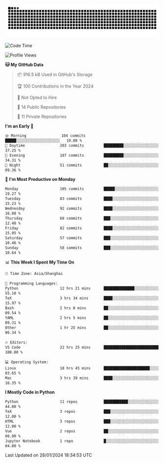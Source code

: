 ![](https://raw.githubusercontent.com/BorisYang326/BorisYang326/output/github-contribution-grid-snake-dark.svg)

<!--START_SECTION:waka-->
![Code Time](http://img.shields.io/badge/Code%20Time-28%20hrs-blue)

![Profile Views](http://img.shields.io/badge/Profile%20Views-0-blue)

**🐱 My GitHub Data** 

> 📦 916.5 kB Used in GitHub's Storage 
 > 
> 🏆 100 Contributions in the Year 2024
 > 
> 🚫 Not Opted to Hire
 > 
> 📜 14 Public Repositories 
 > 
> 🔑 11 Private Repositories 
 > 
**I'm an Early 🐤** 

```text
🌞 Morning                104 commits         █████░░░░░░░░░░░░░░░░░░░░   19.08 % 
🌆 Daytime                203 commits         █████████░░░░░░░░░░░░░░░░   37.25 % 
🌃 Evening                187 commits         █████████░░░░░░░░░░░░░░░░   34.31 % 
🌙 Night                  51 commits          ██░░░░░░░░░░░░░░░░░░░░░░░   09.36 % 
```
📅 **I'm Most Productive on Monday** 

```text
Monday                   105 commits         █████░░░░░░░░░░░░░░░░░░░░   19.27 % 
Tuesday                  83 commits          ████░░░░░░░░░░░░░░░░░░░░░   15.23 % 
Wednesday                92 commits          ████░░░░░░░░░░░░░░░░░░░░░   16.88 % 
Thursday                 68 commits          ███░░░░░░░░░░░░░░░░░░░░░░   12.48 % 
Friday                   82 commits          ████░░░░░░░░░░░░░░░░░░░░░   15.05 % 
Saturday                 57 commits          ███░░░░░░░░░░░░░░░░░░░░░░   10.46 % 
Sunday                   58 commits          ███░░░░░░░░░░░░░░░░░░░░░░   10.64 % 
```


📊 **This Week I Spent My Time On** 

```text
🕑︎ Time Zone: Asia/Shanghai

💬 Programming Languages: 
Python                   12 hrs 21 mins      ██████████████░░░░░░░░░░░   55.10 % 
TeX                      3 hrs 34 mins       ████░░░░░░░░░░░░░░░░░░░░░   15.97 % 
Bash                     2 hrs 8 mins        ██░░░░░░░░░░░░░░░░░░░░░░░   09.54 % 
YAML                     2 hrs 5 mins        ██░░░░░░░░░░░░░░░░░░░░░░░   09.31 % 
Other                    1 hr 25 mins        ██░░░░░░░░░░░░░░░░░░░░░░░   06.34 % 

🔥 Editors: 
VS Code                  22 hrs 25 mins      █████████████████████████   100.00 % 

💻 Operating System: 
Linux                    18 hrs 45 mins      █████████████████████░░░░   83.65 % 
Mac                      3 hrs 39 mins       ████░░░░░░░░░░░░░░░░░░░░░   16.35 % 
```

**I Mostly Code in Python** 

```text
Python                   11 repos            ███████████░░░░░░░░░░░░░░   44.00 % 
TeX                      3 repos             ███░░░░░░░░░░░░░░░░░░░░░░   12.00 % 
HTML                     3 repos             ███░░░░░░░░░░░░░░░░░░░░░░   12.00 % 
Vue                      2 repos             ██░░░░░░░░░░░░░░░░░░░░░░░   08.00 % 
Jupyter Notebook         1 repo              █░░░░░░░░░░░░░░░░░░░░░░░░   04.00 % 
```




 Last Updated on 28/01/2024 18:34:53 UTC
<!--END_SECTION:waka-->
